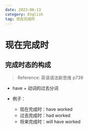 ```yaml
---
date: 2023-06-13
category: English
tag: 现在完成时
---
```


# 现在完成时

## 完成时态的构成

> Reference: 英语语法新思维 p739

- have + 动词的过去分词

- 例子：
  - 现在完成时：have worked
  - 过去完成时：had worked
  - 将来完成时：will have worked
